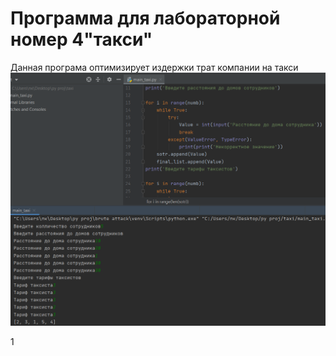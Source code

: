# Программа для лабораторной номер 4"такси"

Данная програма оптимизирует издержки трат компании на такси
![](https://github.com/PINGWINbl4/taxi/blob/main/Безымянный.png)

1[](https://github.com/PINGWINbl4/taxi/blob/main/Безымянный1.png)

